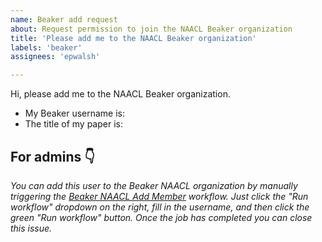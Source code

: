 ```yaml
---
name: Beaker add request
about: Request permission to join the NAACL Beaker organization
title: 'Please add me to the NAACL Beaker organization'
labels: 'beaker'
assignees: 'epwalsh'

---
```


<!--
If you haven't already done so, create an account on https://beaker.org.
Then please fill in your Beaker username and other information below.
-->

Hi, please add me to the NAACL Beaker organization.
- My Beaker username is:
- The title of my paper is:

<!-- Please don't edit below this line. -->

## For admins :point_down:

*You can add this user to the Beaker NAACL organization by manually triggering the
[Beaker NAACL Add Member](https://github.com/naacl2022-reproducibility-track/naacl-utils/actions/workflows/naacl_add_member.yml) workflow.
Just click the "Run workflow" dropdown on the right, fill in the username, and then click the green "Run workflow" button. Once the job has completed you can close this issue.*
